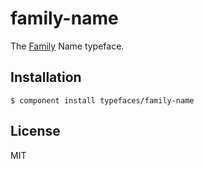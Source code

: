 # family-name
  
  The [Family](http://example.com) Name typeface.

## Installation

    $ component install typefaces/family-name

## License

  MIT